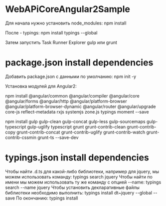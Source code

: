 # WebAPiCoreAngular2Sample

Для начала нужно установить node_modules: npm install

После - typings: npm install typings --global

Затем запустить Task Runner Explorer gulp или grunt

# package.json install dependencies

Добавить package.json с данными по умолчанию: npm init -y

Установка модулей для Angular2: 

npm install @angular/common @angular/compiler @angular/core @angular/forms @angular/http @angular/platform-browser @angular/platform-browser-dynamic @angular/router @angular/upgrade core-js reflect-metadata rxjs systemjs zone.js typings moment --save

npm install gulp gulp-clean gulp-concat gulp-less gulp-sourcemaps gulp-typescript gulp-uglify typescript grunt grunt-contrib-clean grunt-contrib-copy grunt-contrib-concat grunt-contrib-uglify grunt-contrib-watch grunt-contrib-cssmin grunt-ts --save-dev

# typings.json install dependencies

Чтобы найти .d.ts для какой-либо библиотеки, например для jquery, мы можем использовать команду: typings search jquery
Чтобы найти по имени мы можем использовать ту же команду с опцией --name: typings search --name jquery
Чтобы установить декларативные файлы библиотеки необходимо выполнить: typings install dt~jquery --global --save
По окончанию: typings install
